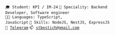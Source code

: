 <code>🎓 Student: KPI / IM-24</code>
<code>👷 Speciality: Backend Developer, Software engineer </code><br>
<code>🧑‍💻 Languages: TypeScript, JavaScript</code>
<code>🎯 Skills: NodeJS, NestJS, ExpressJS</code><br>
<code>💬 [Telegram](https://telegram.me/stbestichhh)</code>
<code>📫 [stbestich@gmail.com](mailto:stbestich@gmail.com)</code>
